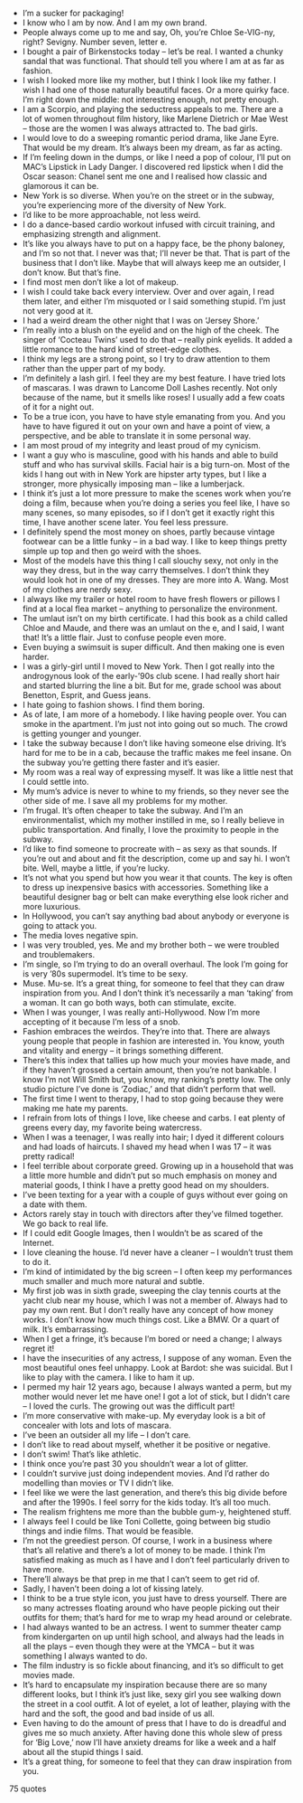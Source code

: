  - I’m a sucker for packaging!
 - I know who I am by now. And I am my own brand.
 - People always come up to me and say, Oh, you’re Chloe Se-VIG-ny, right? Sevigny. Number seven, letter e.
 - I bought a pair of Birkenstocks today – let’s be real. I wanted a chunky sandal that was functional. That should tell you where I am at as far as fashion.
 - I wish I looked more like my mother, but I think I look like my father. I wish I had one of those naturally beautiful faces. Or a more quirky face. I’m right down the middle: not interesting enough, not pretty enough.
 - I am a Scorpio, and playing the seductress appeals to me. There are a lot of women throughout film history, like Marlene Dietrich or Mae West – those are the women I was always attracted to. The bad girls.
 - I would love to do a sweeping romantic period drama, like Jane Eyre. That would be my dream. It’s always been my dream, as far as acting.
 - If I’m feeling down in the dumps, or like I need a pop of colour, I’ll put on MAC’s Lipstick in Lady Danger. I discovered red lipstick when I did the Oscar season: Chanel sent me one and I realised how classic and glamorous it can be.
 - New York is so diverse. When you’re on the street or in the subway, you’re experiencing more of the diversity of New York.
 - I’d like to be more approachable, not less weird.
 - I do a dance-based cardio workout infused with circuit training, and emphasizing strength and alignment.
 - It’s like you always have to put on a happy face, be the phony baloney, and I’m so not that. I never was that; I’ll never be that. That is part of the business that I don’t like. Maybe that will always keep me an outsider, I don’t know. But that’s fine.
 - I find most men don’t like a lot of makeup.
 - I wish I could take back every interview. Over and over again, I read them later, and either I’m misquoted or I said something stupid. I’m just not very good at it.
 - I had a weird dream the other night that I was on ‘Jersey Shore.’
 - I’m really into a blush on the eyelid and on the high of the cheek. The singer of ‘Cocteau Twins’ used to do that – really pink eyelids. It added a little romance to the hard kind of street-edge clothes.
 - I think my legs are a strong point, so I try to draw attention to them rather than the upper part of my body.
 - I’m definitely a lash girl. I feel they are my best feature. I have tried lots of mascaras. I was drawn to Lancome Doll Lashes recently. Not only because of the name, but it smells like roses! I usually add a few coats of it for a night out.
 - To be a true icon, you have to have style emanating from you. And you have to have figured it out on your own and have a point of view, a perspective, and be able to translate it in some personal way.
 - I am most proud of my integrity and least proud of my cynicism.
 - I want a guy who is masculine, good with his hands and able to build stuff and who has survival skills. Facial hair is a big turn-on. Most of the kids I hang out with in New York are hipster arty types, but I like a stronger, more physically imposing man – like a lumberjack.
 - I think it’s just a lot more pressure to make the scenes work when you’re doing a film, because when you’re doing a series you feel like, I have so many scenes, so many episodes, so if I don’t get it exactly right this time, I have another scene later. You feel less pressure.
 - I definitely spend the most money on shoes, partly because vintage footwear can be a little funky – in a bad way. I like to keep things pretty simple up top and then go weird with the shoes.
 - Most of the models have this thing I call slouchy sexy, not only in the way they dress, but in the way carry themselves. I don’t think they would look hot in one of my dresses. They are more into A. Wang. Most of my clothes are nerdy sexy.
 - I always like my trailer or hotel room to have fresh flowers or pillows I find at a local flea market – anything to personalize the environment.
 - The umlaut isn’t on my birth certificate. I had this book as a child called Chloe and Maude, and there was an umlaut on the e, and I said, I want that! It’s a little flair. Just to confuse people even more.
 - Even buying a swimsuit is super difficult. And then making one is even harder.
 - I was a girly-girl until I moved to New York. Then I got really into the androgynous look of the early-’90s club scene. I had really short hair and started blurring the line a bit. But for me, grade school was about Benetton, Esprit, and Guess jeans.
 - I hate going to fashion shows. I find them boring.
 - As of late, I am more of a homebody. I like having people over. You can smoke in the apartment. I’m just not into going out so much. The crowd is getting younger and younger.
 - I take the subway because I don’t like having someone else driving. It’s hard for me to be in a cab, because the traffic makes me feel insane. On the subway you’re getting there faster and it’s easier.
 - My room was a real way of expressing myself. It was like a little nest that I could settle into.
 - My mum’s advice is never to whine to my friends, so they never see the other side of me. I save all my problems for my mother.
 - I’m frugal. It’s often cheaper to take the subway. And I’m an environmentalist, which my mother instilled in me, so I really believe in public transportation. And finally, I love the proximity to people in the subway.
 - I’d like to find someone to procreate with – as sexy as that sounds. If you’re out and about and fit the description, come up and say hi. I won’t bite. Well, maybe a little, if you’re lucky.
 - It’s not what you spend but how you wear it that counts. The key is often to dress up inexpensive basics with accessories. Something like a beautiful designer bag or belt can make everything else look richer and more luxurious.
 - In Hollywood, you can’t say anything bad about anybody or everyone is going to attack you.
 - The media loves negative spin.
 - I was very troubled, yes. Me and my brother both – we were troubled and troublemakers.
 - I’m single, so I’m trying to do an overall overhaul. The look I’m going for is very ’80s supermodel. It’s time to be sexy.
 - Muse. Mu-se. It’s a great thing, for someone to feel that they can draw inspiration from you. And I don’t think it’s necessarily a man ‘taking’ from a woman. It can go both ways, both can stimulate, excite.
 - When I was younger, I was really anti-Hollywood. Now I’m more accepting of it because I’m less of a snob.
 - Fashion embraces the weirdos. They’re into that. There are always young people that people in fashion are interested in. You know, youth and vitality and energy – it brings something different.
 - There’s this index that tallies up how much your movies have made, and if they haven’t grossed a certain amount, then you’re not bankable. I know I’m not Will Smith but, you know, my ranking’s pretty low. The only studio picture I’ve done is ‘Zodiac,’ and that didn’t perform that well.
 - The first time I went to therapy, I had to stop going because they were making me hate my parents.
 - I refrain from lots of things I love, like cheese and carbs. I eat plenty of greens every day, my favorite being watercress.
 - When I was a teenager, I was really into hair; I dyed it different colours and had loads of haircuts. I shaved my head when I was 17 – it was pretty radical!
 - I feel terrible about corporate greed. Growing up in a household that was a little more humble and didn’t put so much emphasis on money and material goods, I think I have a pretty good head on my shoulders.
 - I’ve been texting for a year with a couple of guys without ever going on a date with them.
 - Actors rarely stay in touch with directors after they’ve filmed together. We go back to real life.
 - If I could edit Google Images, then I wouldn’t be as scared of the Internet.
 - I love cleaning the house. I’d never have a cleaner – I wouldn’t trust them to do it.
 - I’m kind of intimidated by the big screen – I often keep my performances much smaller and much more natural and subtle.
 - My first job was in sixth grade, sweeping the clay tennis courts at the yacht club near my house, which I was not a member of. Always had to pay my own rent. But I don’t really have any concept of how money works. I don’t know how much things cost. Like a BMW. Or a quart of milk. It’s embarrassing.
 - When I get a fringe, it’s because I’m bored or need a change; I always regret it!
 - I have the insecurities of any actress, I suppose of any woman. Even the most beautiful ones feel unhappy. Look at Bardot: she was suicidal. But I like to play with the camera. I like to ham it up.
 - I permed my hair 12 years ago, because I always wanted a perm, but my mother would never let me have one! I got a lot of stick, but I didn’t care – I loved the curls. The growing out was the difficult part!
 - I’m more conservative with make-up. My everyday look is a bit of concealer with lots and lots of mascara.
 - I’ve been an outsider all my life – I don’t care.
 - I don’t like to read about myself, whether it be positive or negative.
 - I don’t swim! That’s like athletic.
 - I think once you’re past 30 you shouldn’t wear a lot of glitter.
 - I couldn’t survive just doing independent movies. And I’d rather do modelling than movies or TV I didn’t like.
 - I feel like we were the last generation, and there’s this big divide before and after the 1990s. I feel sorry for the kids today. It’s all too much.
 - The realism frightens me more than the bubble gum-y, heightened stuff.
 - I always feel I could be like Toni Collette, going between big studio things and indie films. That would be feasible.
 - I’m not the greediest person. Of course, I work in a business where that’s all relative and there’s a lot of money to be made. I think I’m satisfied making as much as I have and I don’t feel particularly driven to have more.
 - There’ll always be that prep in me that I can’t seem to get rid of.
 - Sadly, I haven’t been doing a lot of kissing lately.
 - I think to be a true style icon, you just have to dress yourself. There are so many actresses floating around who have people picking out their outfits for them; that’s hard for me to wrap my head around or celebrate.
 - I had always wanted to be an actress. I went to summer theater camp from kindergarten on up until high school, and always had the leads in all the plays – even though they were at the YMCA – but it was something I always wanted to do.
 - The film industry is so fickle about financing, and it’s so difficult to get movies made.
 - It’s hard to encapsulate my inspiration because there are so many different looks, but I think it’s just like, sexy girl you see walking down the street in a cool outfit. A lot of eyelet, a lot of leather, playing with the hard and the soft, the good and bad inside of us all.
 - Even having to do the amount of press that I have to do is dreadful and gives me so much anxiety. After having done this whole slew of press for ‘Big Love,’ now I’ll have anxiety dreams for like a week and a half about all the stupid things I said.
 - It’s a great thing, for someone to feel that they can draw inspiration from you.

75 quotes